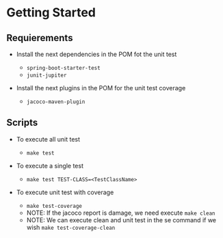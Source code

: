 # Getting Started

## Requierements
- Install the next dependencies in the POM fot the unit test
  - `spring-boot-starter-test`
  - `junit-jupiter`

- Install the next plugins in the POM for the unit test coverage
  - `jacoco-maven-plugin`

## Scripts
- To execute all unit test
  - `make test`

- To execute a single test
  - `make test TEST-CLASS=<TestClassName>`

- To execute unit test with coverage
  - `make test-coverage`
  - NOTE: If the jacoco report is damage, we need execute `make clean`
  - NOTE: We can execute clean and unit test in the se command if we wish `make test-coverage-clean`
